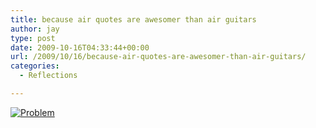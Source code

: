 ```yaml
---
title: because air quotes are awesomer than air guitars
author: jay
type: post
date: 2009-10-16T04:33:44+00:00
url: /2009/10/16/because-air-quotes-are-awesomer-than-air-guitars/
categories:
  - Reflections

---
```

[![Problem][1]][2]

 [1]: http://sysadminrambles.files.wordpress.com/2009/10/problem.png?w=300
 [2]: http://sysadminrambles.files.wordpress.com/2009/10/problem.png